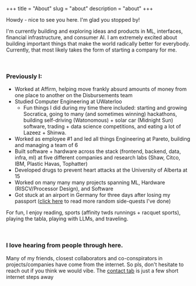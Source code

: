 +++
title = "About"
slug = "about"
description = "about"
+++

Howdy - nice to see you here. I'm glad you stopped by!

I'm currently building and exploring ideas and products in ML, interfaces, financial infrastructure, and consumer AI. I am extremely excited about building important things that make the world radically better for everybody. Currently, that most likely takes the form of starting a company for me. 

&nbsp;

### Previously I:

- Worked at Affirm, helping move frankly absurd amounts of money from one place to another on the Disbursements team
- Studied Computer Engineering at UWaterloo
    - Fun things I did during my time there included: starting and growing Socratica, going to many (and sometimes winning) hackathons, building self-driving (Watonomous) + solar car (Midnight Sun) software, trading + data science competitions, and eating a lot of Lazeez + Shinwa. 
- Worked as employee #1 and led all things Engineering at Pareto, building and managing a team of 6
- Built software + hardware across the stack (frontend, backend, data, infra, ml) at five different companies and research labs (Shaw, Citco, IBM, Plastic Havas, Tophatter)
- Developed drugs to prevent heart attacks at the University of Alberta at 15
- Worked on many many many projects spanning ML, Hardware (RISCV/Processor Design), and Software
- Got stuck at an airport in Germany for three days after losing my passport ([click here](https://www.asharma.me/posts/random) to read more random side-quests I've done)


For fun, I enjoy reading, sports (affinity twds runnings + racquet sports), playing the tabla, playing with LLMs, and traveling. 

&nbsp;

### I love hearing from people through here. 

Many of my friends, closest collaborators and co-conspirators in projects/companies have come from the internet. So pls, don't hesitate to reach out if you think we would vibe. The [contact tab](https://www.asharma.me/contact/) is just a few short internet steps away

&nbsp;
